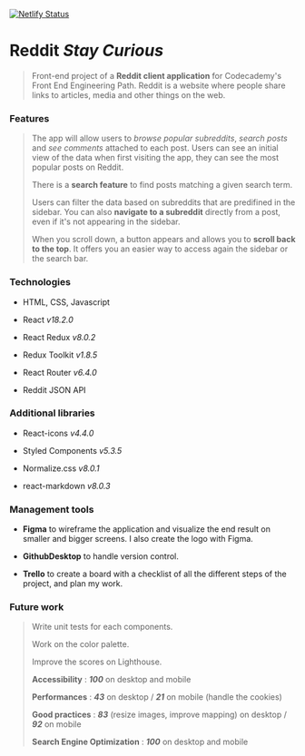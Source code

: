 [![Netlify Status](https://api.netlify.com/api/v1/badges/fc7db660-d8f6-428a-8d81-b7ec48693b9d/deploy-status?branch=dev)](https://app.netlify.com/sites/reddit-client-stay-curious/deploys)

>

# Reddit _Stay Curious_

> Front-end project of a **Reddit client application** for Codecademy's Front End Engineering Path.
> Reddit is a website where people share links to articles, media and other things on the web.

### Features

> The app will allow users to _browse popular subreddits_, _search posts_ and _see comments_ attached to each post. Users can see an initial view of the data when first visiting the app, they can see the most popular posts on Reddit.
>
> There is a **search feature** to find posts matching a given search term.
>
> Users can filter the data based on subreddits that are predifined in the sidebar.
> You can also **navigate to a subreddit** directly from a post, even if it's not appearing in the sidebar.
>
> When you scroll down, a button appears and allows you to **scroll back to the top**. It offers you an easier way to access again the sidebar or the search bar.

### Technologies

>

- HTML, CSS, Javascript
  >
- React _v18.2.0_
  >
- React Redux _v8.0.2_
  >
- Redux Toolkit _v1.8.5_
  >
- React Router _v6.4.0_
  >
- Reddit JSON API
  >

### Additional libraries

>

- React-icons _v4.4.0_
  >
- Styled Components _v5.3.5_
  >
- Normalize.css _v8.0.1_
  >
- react-markdown _v8.0.3_
  >

### Management tools

>

- **Figma** to wireframe the application and visualize the end result on smaller and bigger screens. I also create the logo with Figma.
  >
- **GithubDesktop** to handle version control.
  >
- **Trello** to create a board with a checklist of all the different steps of the project, and plan my work.
  >

### Future work

> Write unit tests for each components.
>
> Work on the color palette.
>
> Improve the scores on Lighthouse.
>
> **Accessibility** : **_100_** on desktop and mobile
>
> **Performances** : **_43_** on desktop / **_21_** on mobile (handle the cookies)
>
> **Good practices** : **_83_** (resize images, improve mapping) on desktop / **_92_** on mobile
>
> **Search Engine Optimization** : **_100_** on desktop and mobile
